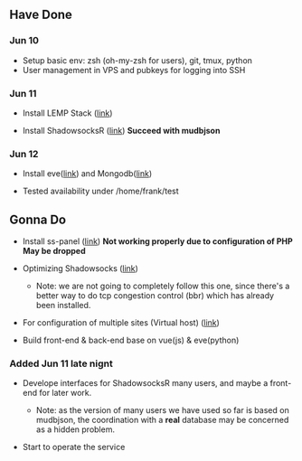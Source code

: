 ## Have Done 

### Jun 10

* Setup basic env: zsh (oh-my-zsh for users), git, tmux, python
* User management in VPS and pubkeys for logging into SSH

### Jun 11

* Install LEMP Stack ([link](https://www.digitalocean.com/community/tutorials/how-to-install-linux-nginx-mysql-php-lemp-stack-in-ubuntu-16-04))

* Install ShadowsocksR ([link](https://github.com/breakwa11/shadowsocks-rss/wiki/Server-Setup(manyuser-with-mysql)))  **Succeed with mudbjson**

### Jun 12

* Install eve([link](http://python-eve.org/quickstart.html#database-interlude)) and Mongodb([link](https://docs.mongodb.com/manual/tutorial/install-mongodb-on-ubuntu/)) 

* Tested availability under /home/frank/test

## Gonna Do

* Install ss-panel ([link](https://sspanel.xyz/docs/install/manual)) **Not working properly due to configuration of PHP** **May be dropped**

* Optimizing Shadowsocks ([link](http://www.jianshu.com/p/17522251883e))

    * Note: we are not going to completely follow this one, since there's a better way to do tcp congestion control (bbr) which has already been installed.

* For configuration of multiple sites (Virtual host) ([link](https://www.digitalocean.com/community/tutorials/how-to-set-up-nginx-server-blocks-virtual-hosts-on-ubuntu-16-04))

* Build front-end & back-end base on vue(js) & eve(python) 

### Added Jun 11 late nignt

* Develope interfaces for ShadowsocksR many users, and maybe a front-end for later work.

    * Note: as the version of many users we have used so far is based on mudbjson, the coordination with a **real** database may be concerned as a hidden problem.

* Start to operate the service
